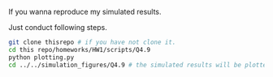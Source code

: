 If you wanna reproduce my simulated results. 

Just conduct following steps.
```bash
git clone thisrepo # if you have not clone it.
cd this repo/homeworks/HW1/scripts/Q4.9
python plotting.py
cd ../../simulation_figures/Q4.9 # the simulated results will be plotted here.
